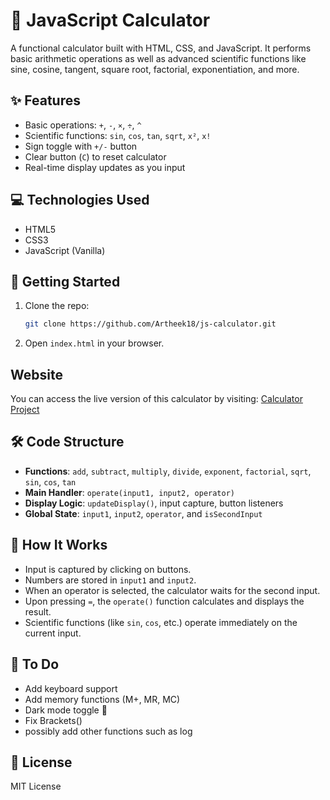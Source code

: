 
# 🧮 JavaScript Calculator

A functional calculator built with HTML, CSS, and JavaScript. It performs basic arithmetic operations as well as advanced scientific functions like sine, cosine, tangent, square root, factorial, exponentiation, and more.

## ✨ Features

- Basic operations: `+`, `-`, `×`, `÷`, `^`
- Scientific functions: `sin`, `cos`, `tan`, `sqrt`, `x²`, `x!`
- Sign toggle with `+/-` button
- Clear button (`C`) to reset calculator
- Real-time display updates as you input

## 💻 Technologies Used

- HTML5
- CSS3
- JavaScript (Vanilla)

## 🚀 Getting Started

1. Clone the repo:
   ```bash
   git clone https://github.com/Artheek18/js-calculator.git
   ```

2. Open `index.html` in your browser.

## Website

You can access the live version of this calculator by visiting: [Calculator Project](https://artheek18.github.io/calculator-project/)

## 🛠️ Code Structure

- **Functions**: `add`, `subtract`, `multiply`, `divide`, `exponent`, `factorial`, `sqrt`, `sin`, `cos`, `tan`
- **Main Handler**: `operate(input1, input2, operator)`
- **Display Logic**: `updateDisplay()`, input capture, button listeners
- **Global State**: `input1`, `input2`, `operator`, and `isSecondInput`

## 🧠 How It Works

- Input is captured by clicking on buttons.
- Numbers are stored in `input1` and `input2`.
- When an operator is selected, the calculator waits for the second input.
- Upon pressing `=`, the `operate()` function calculates and displays the result.
- Scientific functions (like `sin`, `cos`, etc.) operate immediately on the current input.


## 📌 To Do

- Add keyboard support
- Add memory functions (M+, MR, MC)
- Dark mode toggle 🌙
- Fix Brackets()
- possibly add other functions such as log

## 📄 License

MIT License
